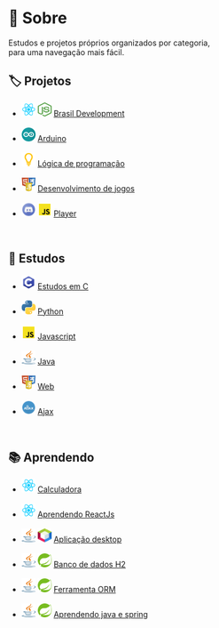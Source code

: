 # :book: Sobre
Estudos e projetos próprios organizados por categoria, <br>
para uma navegação mais fácil.
## :label: Projetos
- <img src="https://github.com/Nerd0000/Estudos/blob/master/config/reactjs.png" height="25" width="25"></img>
<img src="https://github.com/Nerd0000/Estudos/blob/master/config/nodejs.png" height="25" width="25"></img>
<a href="https://github.com/RafaelScharf/BrasilDevelopment_FrontEnd"> Brasil Development </a>
<br> <br>
- <img src="https://github.com/Nerd0000/Estudos/blob/master/config/arduino.png" height="25" width="25"></img>
<a href="https://www.tinkercad.com/users/7kbRcmKM7hu-nerd0000?category=circuits&sort=likes&view_mode=default"> Arduino</a>
<br> <br>
- <img src="https://github.com/Nerd0000/Estudos/blob/master/config/portugol.png" height="25" width="25"></img>
<a href="https://github.com/Nerd0000/Logica-com-Portugol"> Lógica de programação</a>
<br> <br>
- <img src="https://github.com/Nerd0000/Estudos/blob/master/config/web.png" height="25" width="25"></img>
<a href="https://github.com/Nerd0000/Desenvolvimento-de-jogos"> Desenvolvimento de jogos</a>
<br> <br>
- <img src="https://github.com/Nerd0000/Estudos/blob/master/config/discord.png" height="25" width="25"></img>
<img src="https://github.com/Nerd0000/Estudos/blob/master/config/javascript.png" height="25" width="25"></img>
<a href="https://github.com/Nerd0000/Player-discord-bot"> Player</a>
<br>

## :scroll: Estudos
- <img src="https://github.com/Nerd0000/Estudos/blob/master/config/c.png" height="25" width="25"></img>
<a href="https://github.com/Nerd0000/Estudos-em-C"> Estudos em C</a>
<br> <br>
- <img src="https://github.com/Nerd0000/Estudos/blob/master/config/python.png" height="25" width="25"></img>
<a href="https://github.com/Nerd0000/Aprendendo-python"> Python</a>
<br> <br>
- <img src="https://github.com/Nerd0000/Estudos/blob/master/config/javascript.png" height="25" width="25"></img>
<a href="https://github.com/Nerd0000/Estudos-em-Javascript"> Javascript</a>
<br> <br>
- <img src="https://github.com/Nerd0000/Estudos/blob/master/config/java.png" height="25" width="25"></img>
<a href="https://github.com/Nerd0000/Estudos-em-Java"> Java</a>
<br> <br>
- <img src="https://github.com/Nerd0000/Estudos/blob/master/config/web.png" height="25" width="25"></img>
<a href="https://github.com/Nerd0000/Web"> Web</a>
<br> <br>
- <img src="https://github.com/Nerd0000/Estudos/blob/master/config/ajax.png" height="25" width="25"></img>
<a href="https://github.com/Nerd0000/Ajax"> Ajax</a>
<br>

## :books: Aprendendo
- <img src="https://github.com/Nerd0000/Estudos/blob/master/config/reactjs.png" height="25" width="25"></img>
<a href="https://github.com/Nerd0000/Calculadora-ReactJs"> Calculadora</a>
<br> <br>
- <img src="https://github.com/Nerd0000/Estudos/blob/master/config/reactjs.png" height="25" width="25"></img>
<a href="https://github.com/Nerd0000/Aprendendo-ReactJs"> Aprendendo ReactJs</a>
<br> <br>
- <img src="https://github.com/Nerd0000/Estudos/blob/master/config/java.png" height="25" width="25"></img>
<img src="https://github.com/Nerd0000/Estudos/blob/master/config/netbeans.png" height="25" width="25"></img>
<a href="https://github.com/Nerd0000/Java-desktop"> Aplicação desktop</a>
<br> <br>
- <img src="https://github.com/Nerd0000/Estudos/blob/master/config/java.png" height="25" width="25"></img>
<img src="https://github.com/Nerd0000/Estudos/blob/master/config/spring.png" height="25" width="25"></img>
<a href="https://github.com/Nerd0000/Java-desktop"> Banco de dados H2</a>
<br> <br>
- <img src="https://github.com/Nerd0000/Estudos/blob/master/config/java.png" height="25" width="25"></img>
<img src="https://github.com/Nerd0000/Estudos/blob/master/config/spring.png" height="25" width="25"></img>
<a href="https://github.com/Nerd0000/Ferramenta-ORM"> Ferramenta ORM</a>
<br> <br>
- <img src="https://github.com/Nerd0000/Estudos/blob/master/config/java.png" height="25" width="25"></img>
<img src="https://github.com/Nerd0000/Estudos/blob/master/config/spring.png" height="25" width="25"></img>
<a href="https://github.com/Nerd0000/Aprendendo-Java-e-Spring"> Aprendendo java e spring</a>
